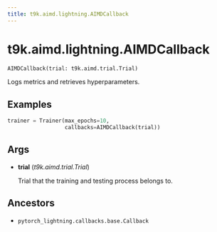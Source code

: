 ```yaml
---
title: t9k.aimd.lightning.AIMDCallback
---
```


# t9k.aimd.lightning.AIMDCallback

```python
AIMDCallback(trial: t9k.aimd.trial.Trial)
```

Logs metrics and retrieves hyperparameters.

## Examples

```python
trainer = Trainer(max_epochs=10,
                  callbacks=AIMDCallback(trial))
```

## Args

* **trial** (*t9k.aimd.trial.Trial*)

    Trial that the training and testing process belongs to.

## Ancestors

* `pytorch_lightning.callbacks.base.Callback`
